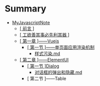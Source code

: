 # Summary

* [MyJavascriptNote](README.md)
  * [\[ 前言 \]](di-yi-7ae0-md.md)
  * [\[ 工欲善其事必先利其器 \]](gong-yu-shan-qi-shi-bi-xian-li-qi-qi.md)
  * [\[ 第一章 \]——Vuejs](vuejs.md)
    * [\[ 第一节 \]——单页面应用渲染机制](vuejs/vuejsdan-ye-mian-ying-yong-xuan-ran-ji-5236-md.md)
      * [样式污染.md](vuejs/vuejsdan-ye-mian-ying-yong-xuan-ran-ji-5236-md/yang-shi-wu-67d3-md.md)
  * [\[ 第二章 \]——ElementUI](elementui.md)
    * [\[ 第一节 \]Dialog](elementui/table.md)
      * [对话框的弹出和隐藏.md](elementui/table/zu-jian-chuan-zhi-kong-zhi-dui-hua-kuang-de-dan-chu-he-yin-cang.md)
    * \[ 第二节 \]——Table

